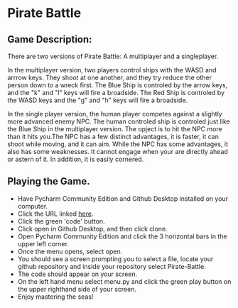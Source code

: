 # Pirate Battle 

## Game Description: 
There are two versions of Pirate Battle: A multiplayer and a singleplayer.

In the multiplayer version, two players control ships with the WASD and arrrow keys. They shoot at one another, and they try reduce
the other person down to a wreck first. The Blue Ship is controled by the arrow keys, and the "k" and "l" keys will fire a broadside. The 
Red Ship is controled by the WASD keys and the "g" and "h" keys will fire a broadside.


In the single player version, the human player competes against a slightly more advanced enemy NPC. The human controled ship is controled just 
like the Blue Ship in the multiplayer version. The opject is to hit the NPC more than it hits you.The NPC has a few distinct advantages, 
it is faster, it can shoot while moving, and it can aim. While the NPC has some advantages, it also has some weaknesses. It cannot engage 
when your are directly ahead or astern of it. In addition, it is easily cornered. 

## Playing the Game. 

* Have Pycharm Community Edition and Github Desktop installed on your computer. 
* Click the URL linked [here](https://github.com/MidMonkey/Pirate-Battle). 
* Click the green 'code' button.
* Click open in Github Desktop, and then click clone.
* Open Pycharm Community Edition and click the 3 horizontal bars in the upper left corner. 
* Once the menu opens, select open. 
* You should see a screen prompting you to select a file, locate your github repository and inside your repository select Pirate-Battle. 
* The code should appear on your screen.
* On the left hand menu select menu.py and click the green play button on the upper righthand side of your screen.
* Enjoy mastering the seas!

